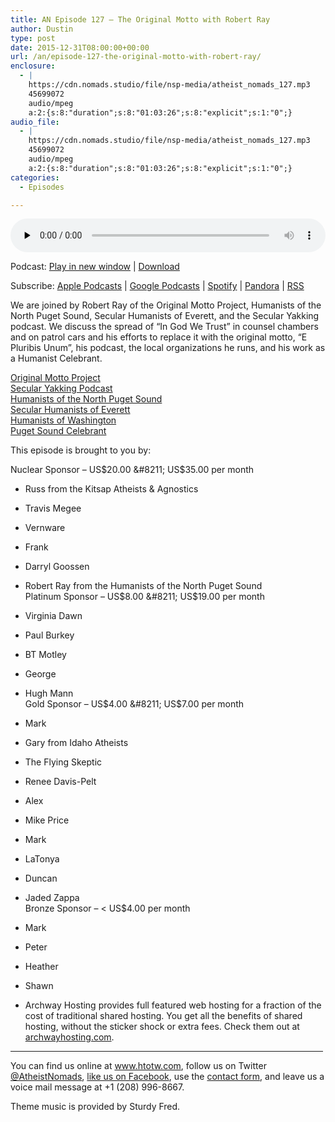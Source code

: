 ```yaml
---
title: AN Episode 127 – The Original Motto with Robert Ray
author: Dustin
type: post
date: 2015-12-31T08:00:00+00:00
url: /an/episode-127-the-original-motto-with-robert-ray/
enclosure:
  - |
    https://cdn.nomads.studio/file/nsp-media/atheist_nomads_127.mp3
    45699072
    audio/mpeg
    a:2:{s:8:"duration";s:8:"01:03:26";s:8:"explicit";s:1:"0";}
audio_file:
  - |
    https://cdn.nomads.studio/file/nsp-media/atheist_nomads_127.mp3
    45699072
    audio/mpeg
    a:2:{s:8:"duration";s:8:"01:03:26";s:8:"explicit";s:1:"0";}
categories:
  - Episodes

---
```

<div itemscope itemtype="http://schema.org/AudioObject">
  <meta itemprop="name" content=" episode 127 &#8211; The Original Motto with Robert Ray" />
  
  <meta itemprop="uploadDate" content="2015-12-31T01:00:00-07:00" />
  
  <meta itemprop="encodingFormat" content="audio/mpeg" />
  
  <meta itemprop="duration" content="PT1H03M26S" />
  
  <meta itemprop="description" content="We are joined by Robert Ray of the Original Motto Project, Humanists of the North Puget Sound, Secular Humanists of Everett, and the Secular Yakking podcast. We discuss the spread of &quot;In God We Trust&quot; in counsel chambers and on patrol cars and his ef..." />
  
  <meta itemprop="contentUrl" content="https://dts.podtrac.com/redirect.mp3/cdn.nomads.studio/file/nsp-media/atheist_nomads_127.mp3" />
  
  <meta itemprop="contentSize" content="43.6" />
  </p> 
  
  <div class="powerpress_player" id="powerpress_player_8384">
    <audio class="wp-audio-shortcode" id="audio-5109-128" preload="none" style="width: 100%;" controls="controls"><source type="audio/mpeg" src="https://dts.podtrac.com/redirect.mp3/cdn.nomads.studio/file/nsp-media/atheist_nomads_127.mp3?_=128" /><a href="https://dts.podtrac.com/redirect.mp3/cdn.nomads.studio/file/nsp-media/atheist_nomads_127.mp3">https://dts.podtrac.com/redirect.mp3/cdn.nomads.studio/file/nsp-media/atheist_nomads_127.mp3</a></audio>
  </div>
</div>

<p class="powerpress_links powerpress_links_mp3">
  Podcast: <a href="https://dts.podtrac.com/redirect.mp3/cdn.nomads.studio/file/nsp-media/atheist_nomads_127.mp3" class="powerpress_link_pinw" target="_blank" title="Play in new window" onclick="return powerpress_pinw('https://htotw.com/?powerpress_pinw=5109-podcast');" rel="nofollow">Play in new window</a> | <a href="https://dts.podtrac.com/redirect.mp3/cdn.nomads.studio/file/nsp-media/atheist_nomads_127.mp3" class="powerpress_link_d" title="Download" rel="nofollow" download="atheist_nomads_127.mp3">Download</a>
</p>

<p class="powerpress_links powerpress_subscribe_links">
  Subscribe: <a href="https://podcasts.apple.com/us/podcast/humanists-take-on-the-world/id530050098?mt=2&ls=1" class="powerpress_link_subscribe powerpress_link_subscribe_itunes" target="_blank" title="Subscribe on Apple Podcasts" rel="nofollow">Apple Podcasts</a> | <a href="https://www.google.com/podcasts?feed=aHR0cDovL2F0aGVpc3Rub21hZHMubGlic3luLmNvbS9yc3M%3D" class="powerpress_link_subscribe powerpress_link_subscribe_googleplay" target="_blank" title="Subscribe on Google Podcasts" rel="nofollow">Google Podcasts</a> | <a href="https://open.spotify.com/show/3LzK2xZGike6Tc1GEMtMbr?si=LieN9SNuTpq96smuaUsH8A" class="powerpress_link_subscribe powerpress_link_subscribe_spotify" target="_blank" title="Subscribe on Spotify" rel="nofollow">Spotify</a> | <a href="https://www.pandora.com/podcast/atheist-nomads/PC:10122?corr=62071012&part=ug" class="powerpress_link_subscribe powerpress_link_subscribe_pandora" target="_blank" title="Subscribe on Pandora" rel="nofollow">Pandora</a> | <a href="https://htotw.com/feed/podcast/" class="powerpress_link_subscribe powerpress_link_subscribe_rss" target="_blank" title="Subscribe via RSS" rel="nofollow">RSS</a>
</p>

We are joined by Robert Ray of the Original Motto Project, Humanists of the North Puget Sound, Secular Humanists of Everett, and the Secular Yakking podcast. We discuss the spread of &#8220;In God We Trust&#8221; in counsel chambers and on patrol cars and his efforts to replace it with the original motto, &#8220;E Pluribis Unum&#8221;, his podcast, the local organizations he runs, and his work as a Humanist Celebrant.

<a href="http://originalmotto.us/" target="_blank" rel="noopener">Original Motto Project</a>  
<a href="http://secularyakking.podbean.com/" target="_blank" rel="noopener">Secular Yakking Podcast</a>  
<a href="http://humanistsnps.org/" target="_blank" rel="noopener">Humanists of the North Puget Sound</a>  
<a href="http://www.meetup.com/secularhumanistsofeverett/" target="_blank" rel="noopener">Secular Humanists of Everett</a>  
<a href="http://humanistsofwashington.org/" target="_blank" rel="noopener">Humanists of Washington</a>  
<a href="http://pugetsoundcelebrant.com/" target="_blank" rel="noopener">Puget Sound Celebrant</a>

This episode is brought to you by:

Nuclear Sponsor &#8211; US$20.00 &#8211; US$35.00 per month  
* Russ from the Kitsap Atheists & Agnostics  
* Travis Megee  
* Vernware  
* Frank  
* Darryl Goossen  
* Robert Ray from the Humanists of the North Puget Sound  
Platinum Sponsor &#8211; US$8.00 &#8211; US$19.00 per month  
* Virginia Dawn  
* Paul Burkey  
* BT Motley  
* George  
* Hugh Mann  
Gold Sponsor &#8211; US$4.00 &#8211; US$7.00 per month  
* Mark  
* Gary from Idaho Atheists  
* The Flying Skeptic  
* Renee Davis-Pelt  
* Alex  
* Mike Price  
* Mark  
* LaTonya  
* Duncan  
* Jaded Zappa  
Bronze Sponsor &#8211; < US$4.00 per month  
* Mark  
* Peter  
* Heather  
* Shawn

* Archway Hosting provides full featured web hosting for a fraction of the cost of traditional shared hosting. You get all the benefits of shared hosting, without the sticker shock or extra fees. Check them out at <a href="http://archwayhosting.com/" target="_blank" rel="noopener">archwayhosting.com</a>.

<hr width="500" />

You can find us online at <a href="https://www.htotw.com/" target="_blank" rel="noopener">www.htotw.com</a>, follow us on Twitter <a href="https://htotw.com/twitter" target="_blank" rel="noopener">@AtheistNomads</a>, <a href="https://htotw.com/facebook" target="_blank" rel="noopener">like us on Facebook</a>, use the [contact form](https://htotw.com/contact), and leave us a voice mail message at +1 (208) 996-8667.

Theme music is provided by Sturdy Fred.